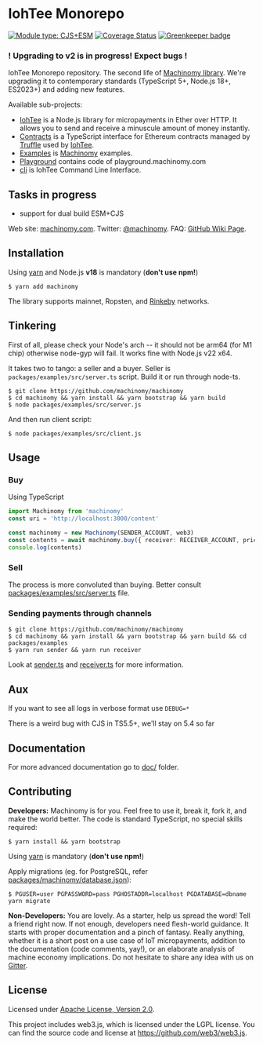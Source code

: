 # IohTee Monorepo 
[![Module type: CJS+ESM](https://img.shields.io/badge/module%20type-cjs%2Besm-brightgreen)]()
[![Coverage Status][codecov-img]][codecov]
[![Greenkeeper badge](https://badges.greenkeeper.io/machinomy/machinomy.svg)](https://greenkeeper.io/)

[codecov]: https://codecov.io/gh/machinomy/machinomy
[codecov-img]: https://codecov.io/gh/machinomy/machinomy/branch/master/graph/badge.svg

### ! Upgrading to v2 is in progress! Expect bugs !

IohTee Monorepo repository. The second life of [Machinomy library](https://github.com/machinomy/machinomy).
We're upgrading it to contemporary standards (TypeScript 5+, Node.js 18+, ES2023+) and adding new features.

Available sub-projects:
- [IohTee](packages/machinomy) is a Node.js library for micropayments in Ether over HTTP. It allows you to send and receive a minuscule amount of money instantly.
- [Contracts](packages/contracts) is a TypeScript interface for Ethereum contracts managed by [Truffle](https://github.com/trufflesuite/truffle) used by [IohTee](packages/machinomy).
- [Examples](packages/examples) is [Machinomy](packages/machinomy) examples.
- [Playground](packages/playground) contains code of playground.machinomy.com
- [cli](packages/cli) is IohTee Command Line Interface.


## Tasks in progress

- support for dual build ESM+CJS

Web site: [machinomy.com](http://machinomy.com).
Twitter: [@machinomy](http://twitter.com/machinomy).
FAQ: [GitHub Wiki Page](https://github.com/machinomy/machinomy/wiki/Frequently-Asked-Questions).

## Installation

Using [yarn](https://yarnpkg.com/lang/en/) and Node.js **v18** is mandatory (**don't use npm!**)

    $ yarn add machinomy

The library supports mainnet, Ropsten, and [Rinkeby](https://www.rinkeby.io/) networks.

## Tinkering

First of all, please check your Node's arch -- it should not be arm64 (for M1 chip) otherwise node-gyp will fail. 
It works fine with Node.js v22 x64.


It takes two to tango: a seller and a buyer. Seller is `packages/examples/src/server.ts` script. Build it or run through node-ts.
```
$ git clone https://github.com/machinomy/machinomy
$ cd machinomy && yarn install && yarn bootstrap && yarn build
$ node packages/examples/src/server.js
```

And then run client script:

```
$ node packages/examples/src/client.js
```

## Usage

### Buy

Using TypeScript

```typescript
import Machinomy from 'machinomy'
const uri = 'http://localhost:3000/content'

const machinomy = new Machinomy(SENDER_ACCOUNT, web3)
const contents = await machinomy.buy({ receiver: RECEIVER_ACCOUNT, price: 100, gateway: 'http://localhost:3001/accept' })
console.log(contents)
```

### Sell

The process is more convoluted than buying. Better consult [packages/examples/src/server.ts](packages/examples/src/server.ts) file.

### Sending payments through channels

```
$ git clone https://github.com/machinomy/machinomy
$ cd machinomy && yarn install && yarn bootstrap && yarn build && cd packages/examples
$ yarn run sender && yarn run receiver
```

Look at [sender.ts](packages/examples/src/sender.ts) and [receiver.ts](packages/examples/src/receiver.ts) for more information.

## Aux

If you want to see all logs in verbose format use `DEBUG=*`

There is a weird bug with CJS in TS5.5+, we'll stay on 5.4 so far

## Documentation

For more advanced documentation go to [doc/](doc/) folder.

## Contributing

**Developers:** Machinomy is for you. Feel free to use it, break it, fork it, and make the world better. The code is standard TypeScript, no special skills required:

    $ yarn install && yarn bootstrap

Using [yarn](https://yarnpkg.com/lang/en/) is mandatory (**don't use npm!**)

Apply migrations (eg. for PostgreSQL, refer [packages/machinomy/database.json](packages/machinomy/database.json)):

    $ PGUSER=user PGPASSWORD=pass PGHOSTADDR=localhost PGDATABASE=dbname yarn migrate

**Non-Developers:** You are lovely. As a starter, help us spread the word! Tell a friend right now.
If not enough, developers need flesh-world guidance. It starts with proper documentation and a pinch of fantasy.
Really anything, whether it is a short post on a use case of IoT micropayments, addition to the documentation (code comments, yay!),
or an elaborate analysis of machine economy implications. Do not hesitate to share any idea with us on [Gitter](https://gitter.im/machinomy/machinomy).

## License

Licensed under [Apache License, Version 2.0](https://www.apache.org/licenses/LICENSE-2.0).

This project includes web3.js, which is licensed under the LGPL license.
You can find the source code and license at https://github.com/web3/web3.js.

